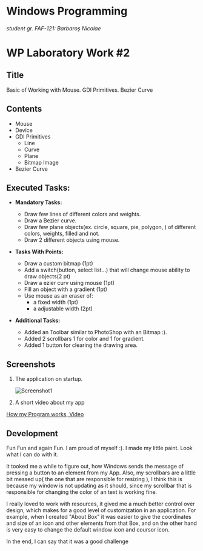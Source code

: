 # Windows Programming
###### student gr. FAF-121: Barbaroș Nicolae
# WP Laboratory Work #2

## Title

Basic of Working with Mouse. GDI Primitives. Bezier Curve

## Contents

  - Mouse
  - Device
  - GDI Primitives
    - Line
    - Curve
    - Plane
    - Bitmap Image
  - Bezier Curve


## Executed Tasks:
  - **Mandatory Tasks:**
    - Draw few lines of different colors and weights.
    - Draw a Bezier curve.
    - Draw few plane objects(ex. circle, square, pie, polygon, ) of different colors, weights, filled and not.
    - Draw 2 different objects using mouse.

  - **Tasks With Points:**
    - Draw a custom bitmap (1pt)
    - Add a switch(button, select list...) that will change mouse ability to draw objects(2 pt)
    - Draw a ezier curv using mouse (1pt)
    - Fill an object with a gradient (1pt)
    - Use mouse as an eraser of:
      - a fixed width (1pt)
      - a adjustable width (2pt)

  - **Additional Tasks:**
    - Added an Toolbar similar to PhotoShop with an Bitmap :).
    - Added 2 scrollbars 1 for color and 1 for gradient.
    - Added 1 button for clearing the drawing area.


## Screenshots

1. The application on startup.

    ![Screenshot1](https://raw.github.com/TUM-FAF/FAF-121-Barbaros-Nicolae/master/WP/Lab%232/pics/Screenshot_1.png)

2. A short video about my app
  
  [How my Program works, Video](http://www.youtube.com/watch?v=v_4X5T_5UIw)

## Development
 Fun Fun and again Fun. I am proud of myself :). I made my little paint. Look what I can do with it.
 
 It tooked me a while to figure out, how Windows sends the message of pressing a button to an element from my App. 
 Also, my scrollbars are a little bit messed up( the one that are responsible for resizing ), I think this is because my window is not updating as it should, since my scrollbar that is responsible for changing the color of an text is working fine.
 
 I really loved to work with resources, it gived me a much better control over design, which makes for a good level of customization in an application. For example, when I created "About Box" it was easier to give the coordinates and size of an icon and other elements from that Box, and on the other hand is very easy to change the default window icon and coursor icon.
 
 In the end, I can say that it was a good challenge
 





